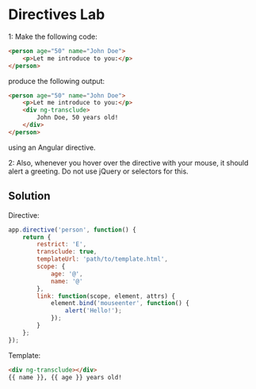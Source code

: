 # Directives Lab
1: Make the following code:

```html
<person age="50" name="John Doe">
	<p>Let me introduce to you:</p>
</person>
```

produce the following output:

```html
<person age="50" name="John Doe">
	<p>Let me introduce to you:</p>
	<div ng-transclude>
		John Doe, 50 years old!
	</div>
</person>
```

using an Angular directive.

2: Also, whenever you hover over the directive with your mouse, it should alert a greeting. Do not use jQuery or selectors for this.


## Solution
Directive:

```javascript
app.directive('person', function() {
	return {
		restrict: 'E',
		transclude: true,
		templateUrl: 'path/to/template.html',
		scope: {
			age: '@',
			name: '@'
		},
		link: function(scope, element, attrs) {
			element.bind('mouseenter', function() {
				alert('Hello!');
			});
		}
	};
});
```

Template:

```html
<div ng-transclude></div>
{{ name }}, {{ age }} years old!
```
